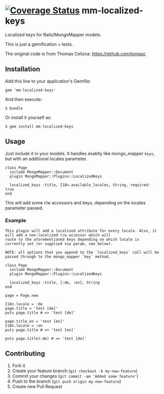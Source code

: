 # [![Coverage Status](https://coveralls.io/repos/codegourmet/mm-localized-keys/badge.png?branch=master)](https://coveralls.io/r/codegourmet/mm-localized-keys) mm-localized-keys

Localized keys for Rails/MongoMapper models.

This is just a gemification + tests.

The original code is from Thomas Celizna:
https://github.com/tomasc

## Installation

Add this line to your application's Gemfile:

    gem 'mm-localized-keys'

And then execute:

    $ bundle

Or install it yourself as:

    $ gem install mm-localized-keys

## Usage

Just include it in your models. It handles exaktly like mongo_mapper `keys`, but with an additional locales parameter.

    class Page
      include MongoMapper::Document
      plugin MongoMapper::Plugins::LocalizedKeys

      localized_keys :title, I18n.available_locales, String, required: true
    end

This will add some r/w accessors and keys, depending on the locales parameter passed.

### Example
    This plugin will add a localized attribute for every locale. Also, it will add a non-localized r/w accessor which will
    route to the aforementioned keys depending on which locale is currently set (or supplied via param, see below).

    NOTE: all options that you append to the `localized_keys` call will be passed through to the mongo_mapper `key` method.

    class Page
      include MongoMapper::Document
      plugin MongoMapper::Plugins::LocalizedKeys

      localized_keys :title, [:de, :en], String
    end

    page = Page.new

    I18n.locale = :de
    page.title = 'test [de]'
    puts page.title # => 'test [de]'

    page.title_en = 'test [en]'
    I18n.locale = :en
    puts page.title # => 'test [en]'

    puts page.title(:de) # => 'test [de]'

## Contributing

1. Fork it
2. Create your feature branch (`git checkout -b my-new-feature`)
3. Commit your changes (`git commit -am 'Added some feature'`)
4. Push to the branch (`git push origin my-new-feature`)
5. Create new Pull Request

